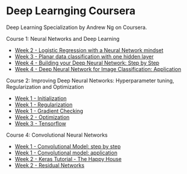 # Deep Learnging Coursera
Deep Learning Specialization by Andrew Ng on Coursera.

Course 1: Neural Networks and Deep Learning

 - [Week 2 - Logistic Regression with a Neural Network mindset](https://github.com/stanislaushimovolos/Deep-Learnging-Coursera/blob/master/NeuralNetworksAndDeepLearning/Logistic%2BRegression%2Bwith%2Ba%2BNeural%2BNetwork%2Bmindset%2Bv5.ipynb)
 - [Week 3 - Planar data classification with one hidden layer](https://github.com/stanislaushimovolos/Deep-Learnging-Coursera/blob/master/NeuralNetworksAndDeepLearning/Planar%2Bdata%2Bclassification%2Bwith%2Bone%2Bhidden%2Blayer%2Bv5.ipynb) 
 - [Week 4 - Building your Deep Neural Network: Step by Step](https://github.com/stanislaushimovolos/Deep-Learnging-Coursera/blob/master/NeuralNetworksAndDeepLearning/Building%2Byour%2BDeep%2BNeural%2BNetwork%2B-%2BStep%2Bby%2BStep%2Bv8.ipynb)
 - [Week 4 -  Deep Neural Network for Image Classification: Application](https://github.com/stanislaushimovolos/Deep-Learnging-Coursera/blob/master/NeuralNetworksAndDeepLearning/Deep%2BNeural%2BNetwork%2B-%2BApplication%2Bv8.ipynb)
 
Course 2: Improving Deep Neural Networks: Hyperparameter tuning, Regularization and Optimization

 - [Week 1 - Initialization](https://github.com/stanislaushimovolos/Deep-Learnging-Coursera/blob/master/ImprovingDeepNeuralNetworks/Initialization.ipynb)
 - [Week 1 - Regularization](https://github.com/stanislaushimovolos/Deep-Learnging-Coursera/blob/master/ImprovingDeepNeuralNetworks/Regularization%2B-%2Bv2.ipynb)
 - [Week 1 - Gradient Checking](https://github.com/stanislaushimovolos/Deep-Learnging-Coursera/blob/master/ImprovingDeepNeuralNetworks/Gradient%2BChecking%2Bv1.ipynb)
 - [Week 2 - Optimization](https://github.com/stanislaushimovolos/Deep-Learnging-Coursera/blob/master/ImprovingDeepNeuralNetworks/Optimization%2Bmethods.ipynb) 
 - [Week 3 - Tensorflow](https://github.com/stanislaushimovolos/Deep-Learnging-Coursera/blob/master/ImprovingDeepNeuralNetworks/Tensorflow%2BTutorial.ipynb) 
 
 
 Course 4: Convolutional Neural Networks
 
 - [Week 1 - Convolutional Model: step by step](https://github.com/stanislaushimovolos/Deep-Learnging-Coursera/blob/master/ConvolutionalNeuralNetworks/Convolution%2Bmodel%2B-%2BStep%2Bby%2BStep%2B-%2Bv2.ipynb)
 - [Week 1 - Convolutional model: application](https://github.com/stanislaushimovolos/Deep-Learnging-Coursera/blob/master/ConvolutionalNeuralNetworks/Convolution%2Bmodel%2B-%2BApplication%2B-%2Bv1.ipynb)
 - [Week 2 - Keras Tutorial - The Happy House](https://github.com/stanislaushimovolos/Deep-Learnging-Coursera/blob/master/ConvolutionalNeuralNetworks/Keras%2B-%2BTutorial%2B-%2BHappy%2BHouse%2Bv2.ipynb)
 - [Week 2 - Residual Networks](https://github.com/stanislaushimovolos/Deep-Learnging-Coursera/tree/master/ConvolutionalNeuralNetworks)
 
 
